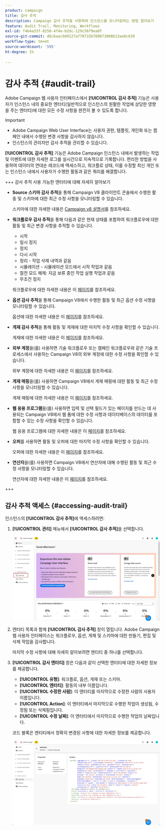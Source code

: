```yaml
---
product: campaign
title: 감사 추적
description: Campaign 감사 추적을 사용하여 인스턴스를 모니터링하는 방법 알아보기
feature: Audit Trail, Monitoring, Workflows
exl-id: f4b4a33f-8250-4f4e-b2dc-129c56f9ea0f
source-git-commit: d6c6aac9d9127a770732b709873008613ae8c639
workflow-type: tm+mt
source-wordcount: '595'
ht-degree: 1%

---
```


# 감사 추적 {#audit-trail}

Adobe Campaign 웹 사용자 인터페이스에서 **[!UICONTROL 감사 추적]** 기능은 사용자가 인스턴스 내의 중요한 엔터티(일반적으로 인스턴스의 원활한 작업에 상당한 영향을 주는 엔터티)에 대한 모든 수정 사항을 완전히 볼 수 있도록 합니다.

>[!IMPORTANT]
>
>* Adobe Campaign Web User Interface는 사용자 권한, 템플릿, 개인화 또는 캠페인 내에서 수행된 변경 사항을 감사하지 않습니다.
>* 인스턴스의 관리자만 감사 추적을 관리할 수 있습니다.

**[!UICONTROL 감사 추적]** 기능은 Adobe Campaign 인스턴스 내에서 발생하는 작업 및 이벤트에 대한 자세한 로그를 실시간으로 지속적으로 기록합니다. 편리한 방법을 사용하여 데이터의 연대순 레코드에 액세스하고, 워크플로 상태, 이를 수정할 최신 개인 또는 인스턴스 내에서 사용자가 수행한 활동과 같은 쿼리를 해결합니다.

+++ 감사 추적 사용 가능한 엔터티에 대해 자세히 알아보기

* **Source 스키마 감사 추적**&#x200B;을 통해 Campaign V8 클라이언트 콘솔에서 수행한 활동 및 스키마에 대한 최근 수정 사항을 모니터링할 수 있습니다.

  스키마에 대한 자세한 내용은 [Campaign v8 설명서](https://experienceleague.adobe.com/en/docs/campaign/campaign-v8/developer/shemas-forms/schemas)를 참조하세요.

* **워크플로우 감사 추적**&#x200B;을 통해 다음과 같은 현재 상태를 포함하여 워크플로우에 대한 활동 및 최근 변경 사항을 추적할 수 있습니다.

   * 시작
   * 일시 정지
   * 정지
   * 다시 시작
   * 정리 - 작업 삭제 내역과 같음
   * 시뮬레이션 - 시뮬레이션 모드에서 시작 작업과 같음
   * 절전 모드 해제: 지금 보류 중인 작업 실행 작업과 같음
   * 무조건 정지

  워크플로우에 대한 자세한 내용은 이 [페이지](../workflows/gs-workflows.md)를 참조하세요.

* **옵션 감사 추적**&#x200B;을 통해 Campaign V8에서 수행한 활동 및 최근 옵션 수정 사항을 모니터링할 수 있습니다.

  옵션에 대한 자세한 내용은 이 [페이지](https://experienceleague.adobe.com/en/docs/campaign-classic/using/installing-campaign-classic/appendices/configuring-campaign-options)를 참조하세요.

* **게재 감사 추적**&#x200B;을 통해 활동 및 게재에 대한 마지막 수정 사항을 확인할 수 있습니다.

  게재에 대한 자세한 내용은 이 [페이지](../msg/gs-deliveries.md)를 참조하세요.

* **외부 계정**&#x200B;을(를) 사용하면 기술 워크플로우 또는 캠페인 워크플로우와 같은 기술 프로세스에서 사용하는 Campaign V8의 외부 계정에 대한 수정 사항을 확인할 수 있습니다.

  외부 계정에 대한 자세한 내용은 이 [페이지](../administration/external-account.md)를 참조하세요.

* **게재 매핑**&#x200B;을(를) 사용하면 Campaign V8에서 게재 매핑에 대한 활동 및 최근 수정 사항을 모니터링할 수 있습니다.

  게재 매핑에 대한 자세한 내용은 이 [페이지](https://experienceleague.adobe.com/en/docs/campaign/campaign-v8/audience/add-profiles/target-mappings)를 참조하세요.

* **웹 응용 프로그램**&#x200B;을(를) 사용하면 입력 및 선택 필드가 있는 페이지를 만드는 데 사용되는 Campaign V8에서 웹 폼에 대한 수정 사항과 데이터베이스의 데이터를 포함할 수 있는 수정 사항을 확인할 수 있습니다.

  웹 응용 프로그램에 대한 자세한 내용은 이 [페이지](https://experienceleague.adobe.com/en/docs/campaign/campaign-v8/content/webapps)를 참조하세요.

* **오퍼**&#x200B;를 사용하면 활동 및 오퍼에 대한 마지막 수정 사항을 확인할 수 있습니다.

  오퍼에 대한 자세한 내용은 이 [페이지](../msg/offers.md)를 참조하세요.

* **연산자**&#x200B;을(를) 사용하면 Campaign V8에서 연산자에 대해 수행된 활동 및 최근 수정 사항을 모니터링할 수 있습니다.

  연산자에 대한 자세한 내용은 이 [페이지](https://experienceleague.adobe.com/en/docs/campaign/campaign-v8/offers/interaction-settings/interaction-operators)를 참조하세요.

+++

## 감사 추적 액세스 {#accessing-audit-trail}

인스턴스의 **[!UICONTROL 감사 추적]**&#x200B;에 액세스하려면:

1. **[!UICONTROL 관리]** 메뉴에서 **[!UICONTROL 감사 추적]**&#x200B;을 선택합니다.

   ![감사 추적 옵션이 선택된 관리 메뉴를 보여 주는 스크린샷](assets/audit-trail-1.png)

1. 엔터티 목록과 함께 **[!UICONTROL 감사 추적]** 창이 열립니다. Adobe Campaign 웹 사용자 인터페이스는 워크플로우, 옵션, 게재 및 스키마에 대한 만들기, 편집 및 삭제 작업을 감사합니다.

   마지막 수정 사항에 대해 자세히 알아보려면 엔티티 중 하나를 선택합니다.

1. **[!UICONTROL 감사 엔터티]** 창은 다음과 같이 선택한 엔터티에 대한 자세한 정보를 제공합니다.

   * **[!UICONTROL 유형]**: 워크플로, 옵션, 게재 또는 스키마.
   * **[!UICONTROL 엔터티]**: 활동의 내부 이름입니다.
   * **[!UICONTROL 수정한 사람]**: 이 엔터티를 마지막으로 수정한 사람의 사용자 이름입니다.
   * **[!UICONTROL Action]**: 이 엔터티에서 마지막으로 수행한 작업이 생성됨, 수정됨 또는 삭제됨입니다.
   * **[!UICONTROL 수정 날짜]**: 이 엔터티에서 마지막으로 수행한 작업의 날짜입니다.

   코드 블록은 엔티티에서 정확히 변경된 사항에 대한 자세한 정보를 제공합니다.

   ![수정 사항에 대한 자세한 정보가 포함된 감사 엔터티 창을 표시하는 스크린샷](assets/audit-trail-2.png)